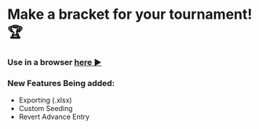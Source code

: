 # Make a bracket for your tournament! :trophy:
 


### Use in a browser [here :arrow_forward:](https://xdwightsbeetsx.github.io/tournament-bracket/) 


### New Features Being added:

- Exporting (.xlsx)
- Custom Seeding
- Revert Advance Entry
